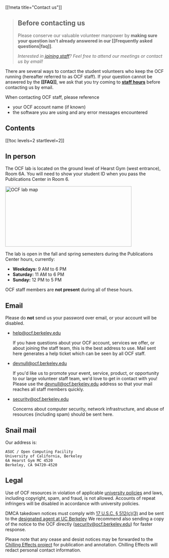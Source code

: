 [[!meta title="Contact us"]]

> ## Before contacting us
> Please conserve our valuable volunteer manpower by **making sure your
> question isn't already answered in our [[Frequently asked questions|faq]]**.
> 
> *Interested in [joining staff](https://hello.ocf.berkeley.edu/)? Feel free to
> attend our meetings or contact us by email!*

There are several ways to contact the student volunteers who keep the OCF
running (hereafter referred to as OCF staff). If your question cannot be
answered by the **[[FAQ]]**, we ask that you try coming to **[staff
hours](https://www.ocf.berkeley.edu/staff_hours)** before contacting us by
email.

When contacting OCF staff, please reference

 * your OCF account name (if known)
 * the software you are using and any error messages encountered

## Contents

[[!toc levels=2 startlevel=2]]

## In person

The OCF lab is located on the ground level of Hearst Gym (west entrance), Room 6A. You will need to show your student ID when you pass the Publications Center in Room 6.

[<img src="https://www.ocf.berkeley.edu/map_hearst.png" alt="OCF lab map" width="400px" height="191px">](http://ocfblog.blogspot.com/2012/06/moving-to-hearst-gym.html)

The lab is open in the fall and spring semesters during the Publications Center hours, currently:


* **Weekdays:** 9 AM to 6 PM
* **Saturday:** 11 AM to 6 PM
* **Sunday:** 12 PM to 5 PM

OCF staff members are **not present** during all of these hours.

## Email

Please do **not** send us your password over email, or your account will be
disabled.

* [help@ocf.berkeley.edu](mailto:help@ocf.berkeley.edu)

  If you have questions about your OCF account, services we offer, or about
  joining the staff team, this is the best address to use. Mail sent here
  generates a help ticket which can be seen by all OCF staff.

* [devnull@ocf.berkeley.edu](mailto:devnull@ocf.berkeley.edu)

  If you'd like us to promote your event, service, product, or opportunity to
  our large volunteer staff team, we'd love to get in contact with you! Please
  use the [devnull@ocf.berkeley.edu](mailto:devnull@ocf.berkeley.edu) address
  so that your mail reaches all staff members quickly.

* [security@ocf.berkeley.edu](mailto:security@ocf.berkeley.edu)

  Concerns about computer security, network infrastructure, and abuse of
  resources (including spam) should be sent here.

## Snail mail

Our address is:

    ASUC / Open Computing Facility
    University of California, Berkeley
    6A Hearst Gym MC 4520
    Berkeley, CA 94720-4520

## Legal

Use of OCF resources in violation of applicable
[university policies][usepolicy] and laws, including copyright, spam, and
fraud, is not allowed. Accounts of repeat infringers will be disabled in
accordance with university policies.

DMCA takedown notices must comply with [17 U.S.C. § 512(c)(3)][dmca] and be
sent to the [designated agent at UC Berkeley][dmca] We recommend also sending a
copy of the notice to the OCF directly
([security@ocf.berkeley.edu](mailto:security@ocf.berkeley.edu)) for faster
response.

Please note that any cease and desist notices may be forwarded to the
[Chilling Effects project][chilling-effects] for publication and annotation.
Chilling Effects will redact personal contact information.

[chilling-effects]: https://www.chillingeffects.org/
[dmca]: http://www.copyright.gov/onlinesp/agents/u/univ_ca_berkeley.pdf
[usepolicy]: https://security.berkeley.edu/policy/usepolicy.html
